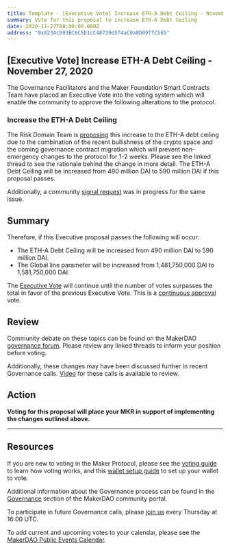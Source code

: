 ```yaml
---
title: Template - [Executive Vote] Increase ETH-A Debt Ceiling - November 27, 2020
summary: Vote for this proposal to increase ETH-A Debt Ceiling
date: 2020-11-27T00:00:00.000Z
address: "0x823Ac093BC6C5D1cC48739d574aC0a8D09ffC565"
---
```

## [Executive Vote] Increase ETH-A Debt Ceiling - November 27, 2020

The Governance Facilitators and the Maker Foundation Smart Contracts Team have placed an Executive Vote into the voting system which will enable the community to approve the following alterations to the protocol.

### Increase the ETH-A Debt Ceiling

The Risk Domain Team is [proposing](https://forum.makerdao.com/t/executive-vote-2020-11-27-eth-a-increase/5354) this increase to the ETH-A debt ceiling due to the combination of the recent bullishness of the crypto space and the coming governance contract migration which will prevent non-emergency changes to the protocol for 1-2 weeks. Please see the linked thread to see the rationale behind the change in more detail. The ETH-A Debt Ceiling will be increased from 490 million DAI to 590 million DAI if this proposal passes.

Additionally, a community [signal request](https://forum.makerdao.com/t/signal-request-adjust-eth-a-debt-ceiling/5315) was in progress for the same issue.

## Summary

Therefore, if this Executive proposal passes the following will occur:
- The ETH-A Debt Ceiling will be increased from 490 million DAI to 590 million DAI.
- The Global line parameter will be increased from 1,481,750,000 DAI to 1,581,750,000 DAI.

The [Executive Vote](https://community-development.makerdao.com/en/learn/governance/on-chain-gov) will continue until the number of votes surpasses the total in favor of the previous Executive Vote. This is a [continuous approval](https://community-development.makerdao.com/en/learn/governance/how-voting-works) vote.

## Review

Community debate on these topics can be found on the MakerDAO [governance forum](https://forum.makerdao.com/). Please review any linked threads to inform your position before voting.

Additionally, these changes may have been discussed further in recent Governance calls. [Video](https://www.youtube.com/playlist?list=PLLzkWCj8ywWNq5-90-Id6VPSsrk4OWVan) for these calls is available to review.

## Action

**Voting for this proposal will place your MKR in support of implementing the changes outlined above.**

---

## Resources

If you are new to voting in the Maker Protocol, please see the [voting guide](https://community-development.makerdao.com/en/learn/governance/how-voting-works/) to learn how voting works, and this [wallet setup guide](https://community-development.makerdao.com/en/learn/governance/voting-setup/) to set up your wallet to vote.

Additional information about the Governance process can be found in the [Governance](https://community-development.makerdao.com/en/learn/governance) section of the MakerDAO community portal.

To participate in future Governance calls, please [join us](https://github.com/makerdao/community/tree/master/governance/governance-and-risk-meetings) every Thursday at 16:00 UTC.

To add current and upcoming votes to your calendar, please see the [MakerDAO Public Events Calendar](https://calendar.google.com/calendar/embed?src=makerdao.com_3efhm2ghipksegl009ktniomdk%40group.calendar.google.com&ctz=UTC&mode=week&showCalendars=0&showPrint=0).
